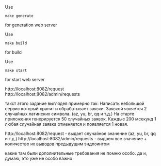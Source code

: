 Use 
```
make generate
```
for generation web server

Use 
```
make build
```
for build

Use 
```
make start
```
for start web server

http://localhost:8082/request  
http://localhost:8082/admin/requests

такст этого задание выглядел примерно так:
Написать небольшой сервис который хранит и обрабатывает заявки.
Заявкой является 2 случайных латинских символа. (az, yu, br, qq и т.д.)
На старте приложения генерируется 50 случайных заявок.
Каждые 200 мсекунд 1 любая случайная заявка отменяется и появляется 1 новая.

http://localhost:8082/request - выдает случайное значение (az, yu, br, qq и т.д.)
http://localhost:8082/admin/requests - выдаем все значение + количество их выводов предыдущим эндпоинтом

какие там были дополнительные требования не помню особо. да и, думаю, это уже не особо важно 